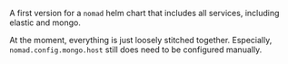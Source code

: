A first version for a `nomad` helm chart that includes all services,
including elastic and mongo.

At the moment, everything is just loosely stitched together. Especially,
`nomad.config.mongo.host` still does need to be configured manually.